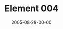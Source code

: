 ---
layout: message
category: message
series: "Elements"
title: "Element 004"
date: 2005-08-28-00-00
message_id: 105
sc-permalink-url: "http://soundcloud.com/crdschurch/element-004"
audio: "http://s3.amazonaws.com/crossroads-media/messages/audio/Elements_04_08-28-05_Element_4.mp3"
audio-duration: "45:43"
tag: 
 - creation
 - element
 - chance
 - evolution
 - science
 - tome
explicit: false
---